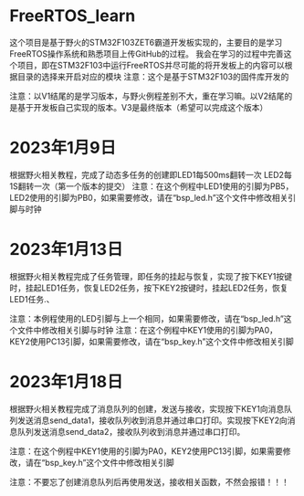 # FreeRTOS_learn
这个项目是基于野火的STM32F103ZET6霸道开发板实现的，主要目的是学习FreeRTOS操作系统和熟悉项目上传GitHub的过程。
我会在学习的过程中完善这个项目，即在STM32F103中运行FreeRTOS并尽可能的将开发板上的内容可以根据目录的选择来开启对应的模块
注意：这个是基于STM32F103的固件库开发的

注意：以V1结尾的是学习版本，与野火例程差别不大，重在学习嘛。以V2结尾的是基于开发板自己实现的版本。V3是最终版本（希望可以完成这个版本）

# 2023年1月9日
 根据野火相关教程，完成了动态多任务的创建即LED1每500ms翻转一次 LED2每1S翻转一次（第一个版本的提交）
注意：在这个例程中LED1使用的引脚为PB5，LED2使用的引脚为PB0，如果需要修改，请在“bsp_led.h”这个文件中修改相关引脚与时钟
# 2023年1月13日
  根据野火相关教程完成了任务管理，即任务的挂起与恢复，实现了按下KEY1按键时，挂起LED1任务，恢复LED2任务，按下KEY2按键时，挂起LED2任务，恢复LED1任务.、

注意：本例程使用的LED引脚与上一个相同，如果需要修改，请在“bsp_led.h”这个文件中修改相关引脚与时钟
注意：在这个例程中KEY1使用的引脚为PA0，KEY2使用PC13引脚，如果需要修改，请在“bsp_key.h”这个文件中修改相关引脚

# 2023年1月18日

  根据野火相关教程完成了消息队列的创建，发送与接收，实现按下KEY1向消息队列发送消息send_data1，接收队列收到消息并通过串口打印。实现按下KEY2向消息队列发送消息send_data2，接收队列收到消息并通过串口打印。

注意：在这个例程中KEY1使用的引脚为PA0，KEY2使用PC13引脚，如果需要修改，请在“bsp_key.h”这个文件中修改相关引脚

注意：不要忘了创建消息队列后再使用发送，接收相关函数，不然会报错！！！